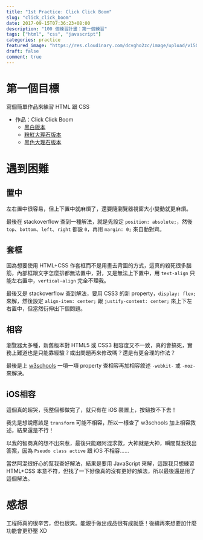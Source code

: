 ```yaml
---
title: "1st Practice: Click Click Boom"
slug: "click_click_boom"
date: 2017-09-15T07:36:23+08:00
description: "100 個練習計畫：第一個練習"
tags: ["html", "css", "javascript"]
categories: practice
featured_image: "https://res.cloudinary.com/dcvgho2zc/image/upload/v1505435536/Tech%20Blog/1st-practice-cover-1024x550_mdnblw.jpg"
draft: false
comment: true
---
```


# 第一個目標

寫個簡單作品來練習 HTML 跟 CSS  

- 作品：Click Click Boom  
    - [黑白版本](https://goo.gl/vPtbzB)  
    - [粉紅大理石版本](https://goo.gl/CfT2Ro)  
    - [黑色大理石版本](https://goo.gl/NVdhAk)  

# 遇到困難

## 置中

左右置中很容易，但上下置中就麻煩了，還要隨瀏覽器視窗大小變動就更麻煩。

最後在 stackoverflow 查到一種解法，就是先設定 `position: absolute;`，然後 `top`、`bottom`、`left`、`right` 都設 `0`，再用 `margin: 0;` 來自動對齊。

## 套框

因為想要使用 HTML+CSS 作套框而不是用畫去背圖的方式，這真的殺死很多腦筋，內部框跟文字怎麼排都無法置中，對，又是無法上下置中，用 `text-align` 只能左右置中，`vertical-align` 完全不理我。

最後又是 stackoverflow 查到解法，要用 CSS3 的新 property，`display: flex;` 來解，然後設定 `align-item: center;` 跟 `justify-content: center;` 來上下左右置中，但當然衍伸出下個問題。

## 相容

瀏覽器太多種，新舊版本對 HTML5 或 CSS3 相容度又不一致，真的會搞死，實務上難道也是只能靠經驗？或出問題再來修改嗎？還是有更合理的作法？

最後是上 [w3schools](https://www.w3schools.com/) 一項一項 property 查相容再加相容敘述 `-webkit-` 或 `-moz-` 來解決。

## iOS相容

這個真的超哭，我整個都做完了，就只有在 iOS 裝置上，按鈕按不下去！

我先是想說應該是 `transform` 可能不相容，所以一樣查了 w3schools 加上相容敘述，結果還是不行！

以我的智商真的想不出來惹，最後只能跟阿混求救，大神就是大神，瞬間幫我找出答案，因為 `Pseudo class active` 跟 iOS 不相容……

當然阿混很好心的幫我查好解法，結果是要用 JavaScript 來解，這跟我只想練習 HTML+CSS 本意不符，但找了一下好像真的沒有更好的解法，所以最後還是用了這個解法。

# 感想

工程師真的很辛苦，但也很爽。能親手做出成品很有成就感！後續再來想要加什麼功能會更舒壓 XD